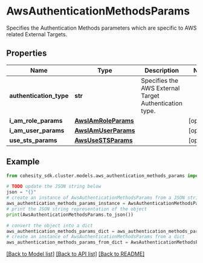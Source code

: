 # AwsAuthenticationMethodsParams

Specifies the Authentication Methods parameters which are specific to AWS related External Targets.

## Properties

Name | Type | Description | Notes
------------ | ------------- | ------------- | -------------
**authentication_type** | **str** | Specifies the AWS External Target Authentication type. | 
**i_am_role_params** | [**AwsIAmRoleParams**](AwsIAmRoleParams.md) |  | [optional] 
**i_am_user_params** | [**AwsIAmUserParams**](AwsIAmUserParams.md) |  | [optional] 
**use_sts_params** | [**AwsUseSTSParams**](AwsUseSTSParams.md) |  | [optional] 

## Example

```python
from cohesity_sdk.cluster.models.aws_authentication_methods_params import AwsAuthenticationMethodsParams

# TODO update the JSON string below
json = "{}"
# create an instance of AwsAuthenticationMethodsParams from a JSON string
aws_authentication_methods_params_instance = AwsAuthenticationMethodsParams.from_json(json)
# print the JSON string representation of the object
print(AwsAuthenticationMethodsParams.to_json())

# convert the object into a dict
aws_authentication_methods_params_dict = aws_authentication_methods_params_instance.to_dict()
# create an instance of AwsAuthenticationMethodsParams from a dict
aws_authentication_methods_params_from_dict = AwsAuthenticationMethodsParams.from_dict(aws_authentication_methods_params_dict)
```
[[Back to Model list]](../README.md#documentation-for-models) [[Back to API list]](../README.md#documentation-for-api-endpoints) [[Back to README]](../README.md)


